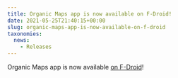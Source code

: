 ```yaml
---
title: Organic Maps app is now available on F-Droid!
date: 2021-05-25T21:40:15+00:00
slug: organic-maps-app-is-now-available-on-f-droid
taxonomies:
  news:
    - Releases
---
```


Organic Maps app is now available [on F-Droid](https://f-droid.org/en/packages/app.organicmaps/)!
